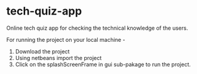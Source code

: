 # tech-quiz-app
Online tech quiz app for checking the technical knowledge of the users.

For running the project on your local machine -
1. Download the project
2. Using netbeans import the project
3. Click on the splashScreenFrame in gui sub-pakage to run the project.
